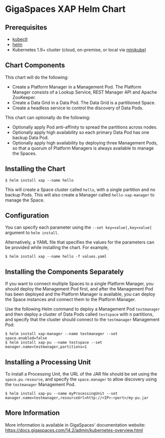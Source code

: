 # GigaSpaces XAP Helm Chart

## Prerequisites

* [kubectl](https://kubernetes.io/docs/tasks/tools/install-kubectl/)
* [helm](https://docs.helm.sh/using_helm/#quickstart-guide)
* Kubernetes 1.9+ cluster (cloud, on-premise, or local via [minikube](https://kubernetes.io/docs/setup/minikube/))

## Chart Components

This chart will do the following:

* Create a Platform Manager in a Management Pod. The Platform Manager consists of a Lookup Service, REST Manager API and Apache ZooKeeper.
* Create a Data Grid in a Data Pod. The Data Grid is a partitioned Space.
* Create a headless service to control the discovery of Data Pods.

This chart can optionally do the following:

* Optionally apply Pod anti-affinity to spread the partitions across nodes.
* Optionally apply high availability so each primary Data Pod has one backup Data Pod.
* Optionally apply high availability by deploying three Management Pods, so that a quorum of Platform Managers is always available to manage the Spaces.


## Installing the Chart

```console
$ helm install xap --name hello
```

This will create a Space cluster called `hello`, with a single partition and no backup Pods.
This will also create a Manager called `hello-xap-manager` to manage the Space.

## Configuration

You can specify each parameter using the `--set key=value[,key=value]` argument to `helm install`.

Alternatively, a YAML file that specifies the values for the parameters can be provided while installing the chart. For example,

```console
$ helm install xap --name hello -f values.yaml
```

## Installing the Components Separately

If you want to connect multiple Spaces to a single Platform Manager, you should deploy the Management Pod first,
and after the Management Pod has been deployed and the Platform Manager is available, you can deploy the Space
instances and connect them to the Platform Manager.

Use the following Helm command to deploy a Management Pod `testmanager` and then deploy a cluster of Data Pods
called `testspace` with n partitions, and specify that the cluster should connect to the `testmanager` Management Pod:

```console
$ helm install xap-manager --name testmanager --set space.enabled=false
$ helm install xap-pu --name testspace --set manager.name=testmanager,partitions=1

```

## Installing a Processing Unit

To install a Processing Unit, the URL of the JAR file should be set using the `space.pu.resource`, and
specify the `space.manager` to allow discovery using the `testmanager` Management Pod.

```console
$ helm install xap-pu --name myProcessingUnit --set manager.name=testmanager,resourceUrl=http://<IP>:<port>/my-pu.jar
```

## More Information

More information is available in GigaSpaces' documentation website:
https://docs.gigaspaces.com/14.2/admin/kubernetes-overview.html
